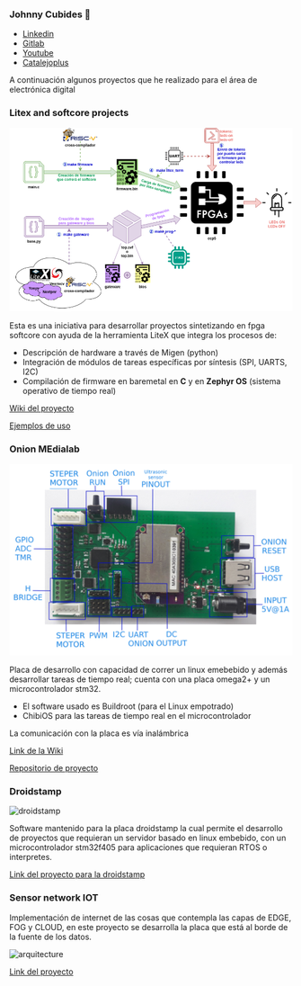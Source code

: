 ### Johnny Cubides 👋

* [Linkedin](https://www.linkedin.com/in/johnnycubides/)
* [Gitlab](https://gitlab.com/johnnycubides/)
* [Youtube](https://www.youtube.com/@johnnycubides)
* [Catalejoplus](https://www.catalejoplus.com)

A continuación algunos proyectos que he realizado
para el área de electrónica digital

### Litex and softcore projects
![litex](https://github.com/unal-digital-electronic/litex-and-softcore-projects/raw/master/cl-5a-75e-project-example/litex-vexriscv-blink/img/litex-vexriscv-colorlight5a-75e.png)

Esta es una iniciativa para desarrollar proyectos sintetizando en fpga
softcore con ayuda de la herramienta LiteX que integra los procesos de:

* Descripción de hardware a través de Migen (python)
* Integración de módulos de tareas específicas por síntesis (SPI, UARTS, I2C)
* Compilación de firmware en baremetal en **C** y en **Zephyr OS** (sistema operativo de tiempo real)

[Wiki del proyecto](https://github.com/unal-digital-electronic/litex-and-softcore-projects/wiki/Hola-mundo-ColorLight-5A-75E)

[Ejemplos de uso](https://gitlab.com/johnnycubides/litex-examples)


### Onion MEdialab

![onion medialab](https://raw.githubusercontent.com/johnnycubides/onion-medialab/master/docs/images/onion-medialab/medialab_general_labels.jpg)


Placa de desarrollo con capacidad de correr un linux emebebido y además desarrollar tareas de tiempo real;
cuenta con una placa omega2+ y un microcontrolador stm32.

* El software usado es Buildroot (para el Linux empotrado)
* ChibiOS para las tareas de tiempo real en el microcontrolador

La comunicación con la placa es vía inalámbrica

[Link de la Wiki](https://www.pagehub.org/johnnycubides/onion-medialab/Main)

[Repositorio de proyecto](https://www.pagehub.org/johnnycubides/onion-medialab/Main)

### Droidstamp

![droidstamp](https://gitlab.com/johnnycubides/droidstamp/-/raw/master/droidstamp.png)

Software mantenido para la placa droidstamp la cual permite el desarrollo de proyectos que requieran un servidor basado en linux embebido,
con un microcontrolador stm32f405 para aplicaciones que requieran RTOS o interpretes.

[Link del proyecto para la droidstamp](https://gitlab.com/johnnycubides/droidstamp)

### Sensor network IOT

Implementación de internet de las cosas que contempla las capas de EDGE, FOG y CLOUD, en este proyecto se
desarrolla la placa que está al borde de la fuente de los datos.

![arquitecture](https://gitlab.com/johnnycubides/sensor-network-iot/-/raw/master/architecture.png)

[Link del proyecto](https://gitlab.com/johnnycubides/sensor-network-iot)


<!--
**johnnycubides/johnnycubides** is a ✨ _special_ ✨ repository because its `README.md` (this file) appears on your GitHub profile.

Here are some ideas to get you started:

- 🔭 I’m currently working on ...
- 🌱 I’m currently learning ...
- 👯 I’m looking to collaborate on ...
- 🤔 I’m looking for help with ...
- 💬 Ask me about ...
- 📫 How to reach me: ...
- 😄 Pronouns: ...
- ⚡ Fun fact: ...
-->
